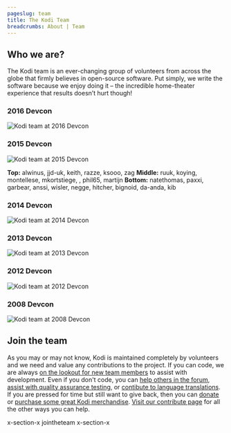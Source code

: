 ```yaml
---
pageslug: team
title: The Kodi Team
breadcrumbs: About | Team
---
```


## Who we are?

The Kodi team is an ever-changing group of volunteers from across the globe that firmly believes in open-source software. Put simply, we write the software because we enjoy doing it – the incredible home-theater experience that results doesn’t hurt though!

### 2016 Devcon

![Kodi team at 2016 Devcon](/images/devcon-2016.webp)

### 2015 Devcon

![Kodi team at 2015 Devcon](/images/devcon-2015.webp)

**Top:** alwinus, jjd-uk, keith, razze, ksooo, zag
**Middle:** ruuk, koying, montellese, mkortstiege, , phil65, martijn
**Bottom:** natethomas, paxxi, garbear, anssi, wisler, negge, hitcher, bignoid, da-anda, kib

### 2014 Devcon

![Kodi team at 2014 Devcon](/images/devcon-2014.webp)

### 2013 Devcon

![Kodi team at 2013 Devcon](/images/devcon-2013.webp)

### 2012 Devcon

![Kodi team at 2012 Devcon](/images/devcon-2012.webp)

### 2008 Devcon

![Kodi team at 2008 Devcon](/images/devcon-2008.webp)

## Join the team

As you may or may not know, Kodi is maintained completely by volunteers and we need and value any contributions to the project. If you can code, we are always [on the lookout for new team members](/contribute/developers) to assist with development. Even if you don't code, you can [help others in the forum](https://forum.kodi.tv/), [assist with quality assurance testing](https://kodi.wiki/view/HOW-TO:Help_with_quality_assurance_testing), or [contibute to language translations](https://kodi.wiki/view/Translation_System). If you are pressed for time but still want to give back, then you can [donate](/donate) or [purchase some great Kodi merchandise](/store). [Visit our contribute page](/contribute) for all the other ways you can help.

x-section-x jointheteam x-section-x
